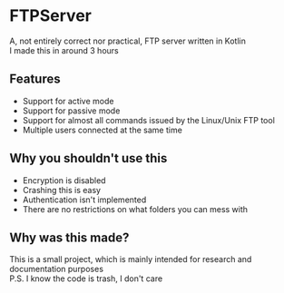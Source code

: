 
# FTPServer
A, not entirely correct nor practical, FTP server written in Kotlin  
I made this in around 3 hours

## Features
- Support for active mode
- Support for passive mode
- Support for almost all commands issued by the Linux/Unix FTP tool
- Multiple users connected at the same time

## Why you shouldn't use this
- Encryption is disabled
- Crashing this is easy
- Authentication isn't implemented
- There are no restrictions on what folders you can mess with

## Why was this made?
This is a small project, which is mainly intended for research and documentation purposes  
P.S. I know the code is trash, I don't care

